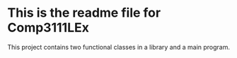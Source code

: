 # This is the readme file for Comp3111LEx
This project contains two functional classes in a library and a main program.